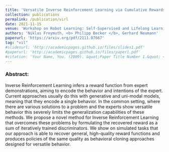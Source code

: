 ```yaml
---
title: 'Versatile Inverse Reinforcement Learning via Cumulative Rewards'
collection: publications
permalink: /publication/virl
date: 2021-11-15
venue: 'Workshop on Robot Learning: Self-Supervised and Lifelong Learning @ NeurIPS'
authors: 'Niklas Freymuth, <b> Philipp Becker </b>, Gerhard Neumann'
paperurl: 'https://arxiv.org/pdf/2111.07667'
tag: "vil"
#slidesurl: 'http://academicpages.github.io/files/slides1.pdf'
#paperurl: 'http://academicpages.github.io/files/paper1.pdf'
#citation: 'Your Name, You. (2009). &quot;Paper Title Number 1.&quot; <i>Journal 1</i>. 1(1).'
---
```


<p>
<h3> Abstract: </h3>

Inverse Reinforcement Learning infers a reward function from expert demonstrations, aiming to encode the behavior and intentions of the expert. Current approaches usually do this with generative and uni-modal models, meaning that they encode a single behavior. In the common setting, where there are various solutions to a problem and the experts show versatile behavior this severely limits the generalization capabilities of these methods. We propose a novel method for Inverse Reinforcement Learning that overcomes these problems by formulating the recovered reward as a sum of iteratively trained discriminators. We show on simulated tasks that our approach is able to recover general, high-quality reward functions and produces policies of the same quality as behavioral cloning approaches designed for versatile behavior.
</p>